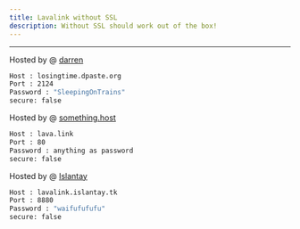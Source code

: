 ```yaml
---
title: Lavalink without SSL
description: Without SSL should work out of the box!
---
```


---
Hosted by @ [darren](https://darrennathanael.com/)
```bash
Host : losingtime.dpaste.org
Port : 2124
Password : "SleepingOnTrains"
secure: false
```
Hosted by @ [something.host](https://support.something.host/en/article/lavalink-hosting-okm26z/)
```bash
Host : lava.link
Port : 80
Password : anything as password
secure: false
```
Hosted by @ [Islantay](https://github.com/Dep0s1t)
```bash
Host : lavalink.islantay.tk
Port : 8880
Password : "waifufufufu"
secure: false
```
